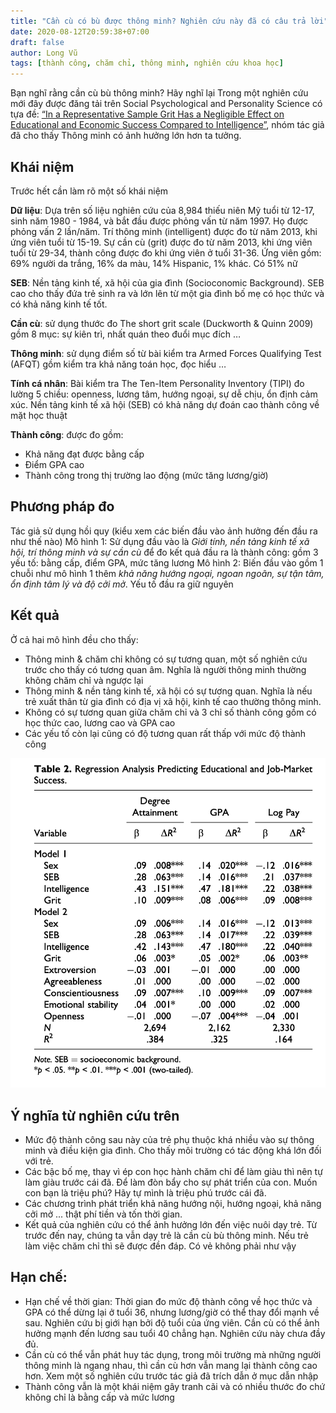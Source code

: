```yaml
---
title: "Cần cù có bù được thông minh? Nghiên cứu này đã có câu trả lời"
date: 2020-08-12T20:59:38+07:00
draft: false
author: Long Vũ
tags: [thành công, chăm chỉ, thông minh, nghiên cứu khoa học]
---
```


Bạn nghĩ rằng cần cù bù thông minh? Hãy nghĩ lại
Trong một nghiên cứu mới đây được đăng tải trên Social Psychological and Personality Science có tựa đề: [“In a Representative Sample Grit Has a Negligible Effect on Educational and Economic Success Compared to Intelligence”](https://drive.google.com/file/d/1zVTCgJKhDZfOY4a0wws6-dQb4ZD_jK7K/view?usp=sharing), nhóm tác giả đã cho thấy Thông minh có ảnh hưởng lớn hơn ta tưởng.

## Khái niệm
Trước hết cần làm rõ một số khái niệm

__Dữ liệu__: Dựa trên số liệu nghiên cứu của 8,984 thiếu niên Mỹ tuổi từ 12-17, sinh năm 1980 - 1984, và bắt đầu được phỏng vấn từ năm 1997. Họ được phỏng vấn 2 lần/năm. Trí thông minh (intelligent) được đo từ năm 2013, khi ứng viên tuổi từ 15-19. Sự cần cù (grit) được đo từ năm 2013, khi ứng viên tuổi từ 29-34, thành công được đo khi ứng viên ở tuổi 31-36. Ứng viên gồm: 69% người da trắng, 16% da màu, 14% Hispanic, 1% khác. Có 51% nữ

__SEB__: Nền tảng kinh tế, xã hội của gia đình (Socioconomic Background). SEB cao cho thấy đứa trẻ sinh ra và lớn lên từ một gia đình bố mẹ có học thức và có khả năng kinh tế tốt.

__Cần cù__: sử dụng thước đo The short grit scale (Duckworth & Quinn 2009) gồm 8 mục: sự kiên trì, nhất quán theo đuổi mục đích …

__Thông minh__: sử dụng điểm số từ bài kiểm tra Armed Forces Qualifying Test (AFQT) gồm kiểm tra khả năng toán học, đọc hiểu …

__Tính cá nhân__:  Bài kiểm tra The Ten-Item Personality Inventory (TIPI)  đo lường 5 chiều: openness, lương tâm, hướng ngoại, sự dễ chịu, ổn định cảm xúc.
Nền tảng kinh tế xã hội (SEB) có khả năng dự đoán cao thành công về mặt học thuật

__Thành công__: được đo gồm:
- Khả năng đạt được bằng cấp
- Điểm GPA cao
- Thành công trong thị trường lao động (mức tăng lương/giờ)

## Phương pháp đo

Tác giả sử dụng hồi quy (kiểu xem các biến đầu vào ảnh hưởng đến đầu ra như thế nào)
Mô hình 1: Sử dụng đầu vào là _Giới tính, nền tảng kinh tế xã hội, trí thông minh và sự cần cù_ để đo kết quả đầu ra là thành công: gồm 3 yếu tố: bằng cấp, điểm GPA, mức tăng lương
Mô hình 2: Biến đầu vào gồm 1 chuỗi như mô hình 1 thêm _khả năng hướng ngoại, ngoan ngoãn, sự tận tâm, ổn định tâm lý và độ cởi mở_. Yếu tố đầu ra giữ nguyên

## Kết quả
Ở cả hai mô hình đều cho thấy:
- Thông minh & chăm chỉ không có sự tương quan, một số nghiên cứu trước cho thấy có tương quan âm. Nghĩa là người thông minh thường không chăm chỉ và ngược lại
- Thông minh & nền tảng kinh tế, xã hội có sự tương quan. Nghĩa là nếu trẻ xuất thân từ gia đình có địa vị xã hội, kinh tế cao thường thông minh.
- Không có sự tương quan giữa chăm chỉ và 3 chỉ số thành công gồm có học thức cao, lương cao và GPA cao
- Các yếu tố còn lại cũng có độ tương quan rất thấp với mức độ thành công

![Kết quả khảo sát các yếu tố ảnh hưởng đến thành công](img/grit-intelligent.png)

## Ý nghĩa từ nghiên cứu trên
- Mức độ thành công sau này của trẻ phụ thuộc khá nhiều vào sự thông minh và điều kiện gia đình. Cho thấy môi trường có tác động khá lớn đối với trẻ.
- Các bậc bố mẹ, thay vì ép con học hành chăm chỉ để làm giàu thì nên tự làm giàu trước cái đã. Để làm đòn bẩy cho sự phát triển của con. Muốn con bạn là triệu phú? Hãy tự mình là triệu phú trước cái đã.
- Các chương trình phát triển khả năng hướng nội, hướng ngoại, khả năng cởi mở ... thật phí tiền và tốn thời gian.
- Kết quả của nghiên cứu có thể ảnh hưởng lớn đến việc nuôi dạy trẻ. Từ trước đến nay, chúng ta vẫn dạy trẻ là cần cù bù thông minh. Nếu trẻ làm việc chăm chỉ thì sẽ được đền đáp. Có vẻ không phải như vậy 

## Hạn chế:
- Hạn chế về thời gian: Thời gian đo mức độ thành công về học thức và GPA có thể dừng lại ở tuổi 36, nhưng lương/giờ có thể thay đổi mạnh về sau. Nghiên cứu bị giới hạn bởi độ tuổi của ứng viên. Cần cù có thể ảnh hưởng mạnh đến lương sau tuổi 40 chẳng hạn. Nghiên cứu này chưa đầy đủ.
- Cần cù có thể vẫn phát huy tác dụng, trong môi trường mà những người thông minh là ngang nhau, thì cần cù hơn vẫn mang lại thành công cao hơn. Xem một số nghiên cứu trước tác giả đã trích dẫn ở mục dẫn nhập
- Thành công vẫn là một khái niệm gây tranh cãi và có nhiều thước đo chứ không chỉ là bằng cấp và mức lương

